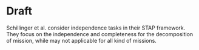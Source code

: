 # Draft

Schillinger et al. consider independence tasks in their STAP framework. They focus on the independence and completeness for the decomposition of mission, while may not applicable for all kind of missions.